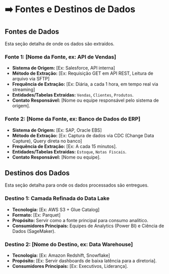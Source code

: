 # ➡️ Fontes e Destinos de Dados

## Fontes de Dados

Esta seção detalha de onde os dados são extraídos.

### Fonte 1: [Nome da Fonte, ex: API de Vendas]

-   **Sistema de Origem:** [Ex: Salesforce, API interna]
-   **Método de Extração:** [Ex: Requisição GET em API REST, Leitura de arquivo via SFTP]
-   **Frequência de Extração:** [Ex: Diária, a cada 1 hora, em tempo real via streaming]
-   **Entidades/Tabelas Extraídas:** `Vendas`, `Clientes`, `Produtos`.
-   **Contato Responsável:** [Nome ou equipe responsável pelo sistema de origem].

### Fonte 2: [Nome da Fonte, ex: Banco de Dados do ERP]

-   **Sistema de Origem:** [Ex: SAP, Oracle EBS]
-   **Método de Extração:** [Ex: Captura de dados via CDC (Change Data Capture), Query direta no banco]
-   **Frequência de Extração:** [Ex: A cada 15 minutos].
-   **Entidades/Tabelas Extraídas:** `Estoque`, `Notas Fiscais`.
-   **Contato Responsável:** [Nome ou equipe].

## Destinos dos Dados

Esta seção detalha para onde os dados processados são entregues.

### Destino 1: Camada Refinada do Data Lake

-   **Tecnologia:** [Ex: AWS S3 + Glue Catalog]
-   **Formato:** [Ex: Parquet]
-   **Propósito:** Servir como a fonte principal para consumo analítico.
-   **Consumidores Principais:** Equipes de Analytics (Power BI) e Ciência de Dados (SageMaker).

### Destino 2: [Nome do Destino, ex: Data Warehouse]

-   **Tecnologia:** [Ex: Amazon Redshift, Snowflake]
-   **Propósito:** [Ex: Servir dashboards de baixa latência para a diretoria].
-   **Consumidores Principais:** [Ex: Executivos, Liderança].